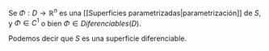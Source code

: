 Se $\Phi:D\to\mathbb{R}^n$ es una [[Superficies parametrizadas|parametrización]] de $S$, y $\Phi \in C^1$ o bien $\Phi \in Diferenciables(D)$.

Podemos decir que $S$ es una superficie diferenciable.